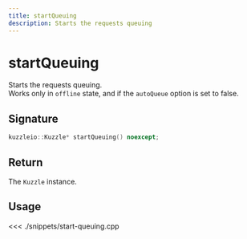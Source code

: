 ```yaml
---
title: startQueuing
description: Starts the requests queuing
---
```


# startQueuing

Starts the requests queuing.  
Works only in `offline` state, and if the `autoQueue` option is set to false.

## Signature

```cpp
kuzzleio::Kuzzle* startQueuing() noexcept;
```

## Return

The `Kuzzle` instance.

## Usage

<<< ./snippets/start-queuing.cpp
